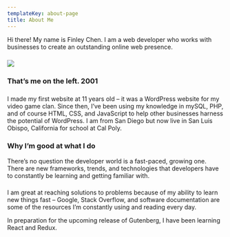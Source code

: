 ```yaml
---
templateKey: about-page
title: About Me
---
```

Hi there! My name is Finley Chen. I am a web developer who works with businesses to create an outstanding online web presence.

### 

### 

![](/img/youngfinley.jpg)

### 

### That’s me on the left. 2001

### 

I made my first website at 11 years old – it was a WordPress website for my video game clan. Since then, I’ve been using my knowledge in mySQL, PHP, and of course HTML, CSS, and JavaScript to help other businesses harness the potential of WordPress. I am from San Diego but now live in San Luis Obispo, California for school at Cal Poly.

### 

### Why I’m good at what I do

There’s no question the developer world is a fast-paced, growing one. There are new frameworks, trends, and technologies that developers have to constantly be learning and getting familiar with.

### 

I am great at reaching solutions to problems because of my ability to learn new things fast – Google, Stack Overflow, and software documentation are some of the resources I’m constantly using and reading every day.



In preparation for the upcoming release of Gutenberg, I have been learning React and Redux.
